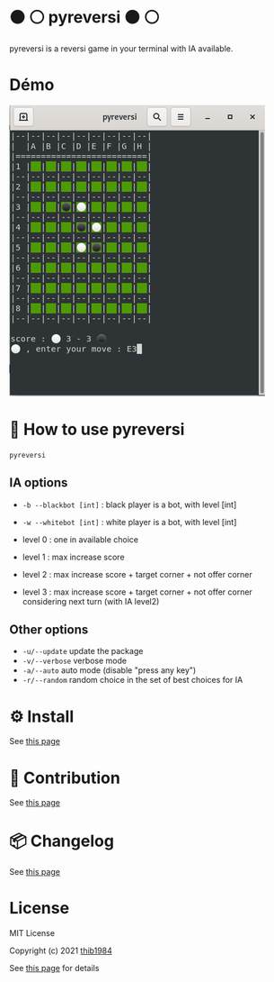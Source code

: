 # :black_circle: :white_circle: pyreversi :black_circle: :white_circle: 

pyreversi is a reversi game in your terminal with IA available.

# Démo

![image](./demo_01.png)


# 🚀 How to use **pyreversi**

``pyreversi``

## IA options

- ``-b --blackbot [int]`` : black player is a bot, with level [int]
- ``-w --whitebot [int]`` : white player is a bot, with level [int]

- level 0 : one in available choice
- level 1 : max increase score
- level 2 : max increase score + target corner + not offer corner
- level 3 : max increase score + target corner + not offer corner considering next turn (with IA level2)
## Other options

- ``-u/--update`` update the package
- ``-v/--verbose`` verbose mode
- ``-a/--auto`` auto mode (disable "press any key")
- ``-r/--random`` random choice in the set of best choices for IA
# ⚙️ Install

See [this page](INSTALL.md)

# :construction_worker: Contribution

See [this page](CONTRIBUTING.md)

# :package: Changelog

See [this page](CHANGELOG.md)


# License

MIT License

Copyright (c) 2021 [thib1984](https://github.com/thib1984)

See [this page](LICENSE.txt) for details
